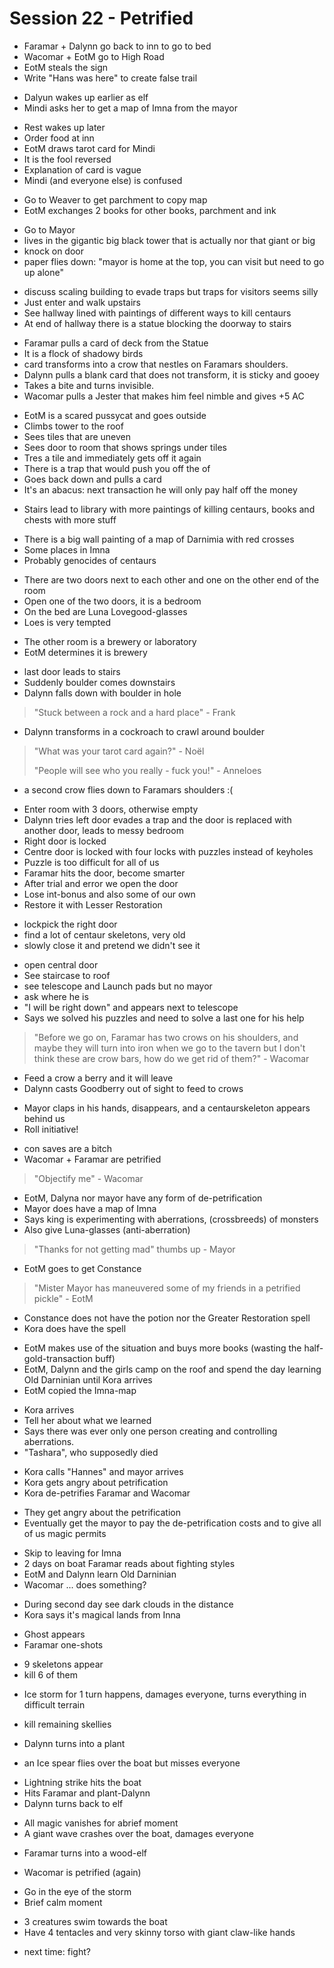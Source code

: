 # Session 22 - Petrified

- Faramar + Dalynn go back to inn to go to bed
- Wacomar + EotM go to High Road
- EotM steals the sign
- Write "Hans was here" to create false trail

+ Dalyun wakes up earlier as elf
+ Mindi asks her to get a map of Imna from the mayor

- Rest wakes up later
- Order food at inn
- EotM draws tarot card for Mindi
- It is the fool reversed
- Explanation of card is vague
- Mindi (and everyone else) is confused

+ Go to Weaver to get parchment to copy map
+ EotM exchanges 2 books for other books, parchment and ink

- Go to Mayor
- lives in the gigantic big black tower that is actually nor that giant or big
- knock on door
- paper flies down: "mayor is home at the top, you can visit but need to go up alone"

+ discuss scaling building to evade traps but traps for visitors seems silly
+ Just enter and walk upstairs
+ See hallway lined with paintings of different ways to kill centaurs
+ At end of hallway there is a statue blocking the doorway to stairs

- Faramar pulls a card of deck from the Statue
- It is a flock of shadowy birds
- card transforms into a crow that nestles on Faramars shoulders.
- Dalynn pulls a blank card that does not transform, it is sticky and gooey
- Takes a bite and turns invisible.
- Wacomar pulls a Jester that makes him feel nimble and gives +5 AC

+ EotM is a scared pussycat and goes outside
+ Climbs tower to the roof
+ Sees tiles that are uneven
+ Sees door to room that shows springs under tiles
+ Tres a tile and immediately gets off it again
+ There is a trap that would push you off the of
+ Goes back down and pulls a card
+ It's an abacus: next transaction he will only pay half off the money

- Stairs lead to library with more paintings of killing centaurs, books and chests with more stuff

+ There is a big wall painting of a map of Darnimia with red crosses
+ Some places in Imna
+ Probably genocides of centaurs

- There are two doors next to each other and one on the other end of the room
- Open one of the two doors, it is a bedroom
- On the bed are Luna Lovegood-glasses
- Loes is very tempted

+ The other room is a brewery or laboratory
+ EotM determines it is brewery

- last door leads to stairs
- Suddenly boulder comes downstairs
- Dalynn falls down with boulder in hole

> "Stuck between a rock and a hard place" - Frank

- Dalynn transforms in a cockroach to crawl around boulder

> "What was your tarot card again?" - Noël
>
> "People will see who you really - fuck you!" - Anneloes

- a second crow flies down to Faramars shoulders :(

+ Enter room with 3 doors, otherwise empty
+ Dalynn tries left door evades a trap and the door is replaced with another door, leads to messy bedroom
+ Right door is locked
+ Centre door is locked with four locks with puzzles instead of keyholes
+ Puzzle is too difficult for all of us
+ Faramar hits the door, become smarter
+ After trial and error we open the door
+ Lose int-bonus and also some of our own
+ Restore it with Lesser Restoration

- lockpick the right door
- find a lot of centaur skeletons, very old
- slowly close it and pretend we didn't see it

+ open central door
+ See staircase to roof
+ see telescope and Launch pads but no mayor
+ ask where he is
+ "I will be right down" and appears next to telescope
+ Says we solved his puzzles and need to solve a last one for his help

> "Before we go on, Faramar has two crows on his shoulders, and maybe they will turn into iron when we go to the tavern but I don't think these are crow bars, how do we get rid of them?" - Wacomar

- Feed a crow a berry and it will leave
- Dalynn casts Goodberry out of sight to feed to crows

+ Mayor claps in his hands, disappears, and a centaurskeleton appears behind us
+ Roll initiative!

- con saves are a bitch
- Wacomar + Faramar are petrified

> "Objectify me" - Wacomar

- EotM, Dalyna nor mayor have any form of de-petrification
- Mayor does have a map of Imna
- Says king is experimenting with aberrations, (crossbreeds) of monsters
- Also give Luna-glasses (anti-aberration)

> "Thanks for not getting mad" thumbs up - Mayor

- EotM goes to get Constance

> "Mister Mayor has maneuvered some of my friends in a petrified pickle" - EotM

- Constance does not have the potion nor the Greater Restoration spell
- Kora does have the spell

+ EotM makes use of the situation and buys more books (wasting the half-gold-transaction buff)
+ EotM, Dalynn and the girls camp on the roof and spend the day learning Old Darninian until Kora arrives
+ EotM copied the Imna-map

- Kora arrives
- Tell her about what we learned
- Says there was ever only one person creating and controlling aberrations.
- "Tashara", who supposedly died

+ Kora calls "Hannes" and mayor arrives
+ Kora gets angry about petrification
+ Kora de-petrifies Faramar and Wacomar

- They get angry about the petrification
- Eventually get the mayor to pay the de-petrification costs and to give all of us magic permits

+ Skip to leaving for Imna
+ 2 days on boat Faramar reads about fighting styles
+ EotM and Dalynn learn Old Darninian
+ Wacomar ... does something?

- During second day see dark clouds in the distance
- Kora says it's magical lands from Inna

+ Ghost appears
+ Faramar one-shots

- 9 skeletons appear
- kill 6 of them

+ Ice storm for 1 turn happens, damages everyone, turns everything in difficult terrain

- kill remaining skellies

+ Dalynn turns into a plant

- an Ice spear flies over the boat but misses everyone

+ Lightning strike hits the boat
+ Hits Faramar and plant-Dalynn
+ Dalynn turns back to elf

- All magic vanishes for abrief moment
- A giant wave crashes over the boat, damages everyone

+ Faramar turns into a wood-elf

- Wacomar is petrified (again)

+ Go in the eye of the storm
+ Brief calm moment

- 3 creatures swim towards the boat
- Have 4 tentacles and very skinny torso with giant claw-like hands

+ next time: fight?
